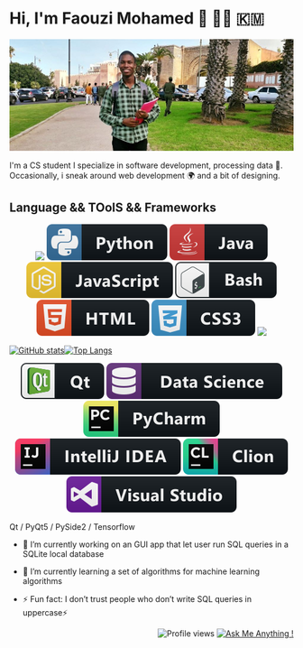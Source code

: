 # Hi, I'm Faouzi Mohamed 👋  :man_technologist: :comoros:
![CS student](https://raw.githubusercontent.com/faouziMohamed/faouzimohamed/master/faouzimohamed-rabat2020.jpg)



I'm a CS student I specialize in software development, processing data :dart:.  Occasionally, i sneak around web development :earth_africa: and a bit of designing.

## Language && TOolS && Frameworks 
<p align="center">
    <img src="https://img.shields.io/badge/Keras%20-%23D00000.svg?&style=for-the-badge&logo=Keras&logoColor=white"/>
    <img src="svg/dev/languages/python.svg" alt="Python">
    <img src="svg/dev/languages/java.svg" alt="Java">
    <img src="svg/dev/languages/js.svg" alt="JavaScript">
    <img src="svg/dev/tools/bash.svg" alt="Qt c++">
    <img src="svg/dev/languages/html.svg" alt="HTML">
    <img src="svg/dev/languages/css3.svg" alt="CSS3">
    <img src="https://img.shields.io/badge/TensorFlow%20-%23FF6F00.svg?&style=for-the-badge&logo=TensorFlow&logoColor=white" /> 
</p>

<p style="display:flex; align:flex-box;" align="center">
<a href="https://github.com/anuraghazra/github-readme-stats">
  <img src="https://github-readme-stats.vercel.app/api?username=faouzimohamed&theme=dark&show_icons=true&&cache_seconds=1900&count_private=true&include_all_commits=true" 
       alt="GitHub stats" height="190" >
</a>
<a href="https://github.com/anuraghazra/github-readme-stats">
  <img src="https://github-readme-stats.vercel.app/api/top-langs/?username=faouzimohamed&theme=dark&layout=compact&langs_count=8" 
      alt="Top Langs" heigth="190">
</a>
</p>

<p align="center">
    <img src="svg/dev/frameworks/qt.svg" alt="Qt c++">
    <img src="svg/dev/misc/datascience.svg" alt="Qt c++">
    <img src="svg/dev/tools/jetbrains_pycharm.svg" alt="Qt c++">
    <img src="svg/dev/tools/jetbrains_intellij.svg" alt="Qt c++">
    <img src="svg/dev/tools/jetbrains_clion.svg" alt="Qt c++">
    <img src="svg/dev/tools/visualstudio.svg" alt="Qt c++">
</p>

Qt  / PyQt5 / PySide2 / Tensorflow

- 🔭 I’m currently working on an GUI app that let user run SQL queries in a SQLite local database  
- 🌱 I’m currently learning a set of algorithms for machine learning algorithms    


- ⚡ Fun fact: I don’t trust people who don’t write SQL queries in uppercase⚡ 
<p align="right">
    <img src="https://gpvc.arturio.dev/faouzimohamed" alt="Profile views"/>
    <a href="https://GitHub.com/faouzimohamed/">
       <img src="https://img.shields.io/badge/Ask%20me-anything-1abc9c.svg" alt="Ask Me Anything !"/>
    </a>
</p>
